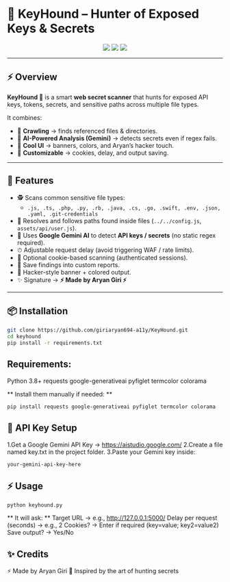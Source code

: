 # 🐺 KeyHound – Hunter of Exposed Keys & Secrets  

<p align="center">
  <img src="https://img.shields.io/badge/Status-Active-brightgreen?style=for-the-badge"/>
  <img src="https://img.shields.io/badge/Made%20By-Aryan%20Giri-magenta?style=for-the-badge"/>
  <img src="https://img.shields.io/badge/Scanner-API%20Keys%20%26%20Secrets-blueviolet?style=for-the-badge"/>
</p>

---

## ⚡ Overview
**KeyHound 🐺** is a smart **web secret scanner** that hunts for exposed API keys, tokens, secrets, and sensitive paths across multiple file types.  

It combines:
- 🎯 **Crawling** → finds referenced files & directories.  
- 🤖 **AI-Powered Analysis (Gemini)** → detects secrets even if regex fails.  
- 🎨 **Cool UI** → banners, colors, and Aryan’s hacker touch.  
- 🐺 **Customizable** → cookies, delay, and output saving.  

---

## 🚀 Features
- 🕵️ Scans common sensitive file types:
  - `.js, .ts, .php, .py, .rb, .java, .cs, .go, .swift, .env, .json, .yaml, .git-credentials`
- 🔗 Resolves and follows paths found inside files (`../../config.js`, `assets/api/user.js`).
- 🤖 Uses **Google Gemini AI** to detect **API keys / secrets** (no static regex required).
- ⏱ Adjustable request delay (avoid triggering WAF / rate limits).
- 🍪 Optional cookie-based scanning (authenticated sessions).
- 📂 Save findings into custom reports.
- 🎨 Hacker-style banner + colored output.
- ✨ Signature → **⚡ Made by Aryan Giri ⚡**

---

## 📦 Installation

```bash
git clone https://github.com/giriaryan694-a11y/KeyHound.git
cd keyhound
pip install -r requirements.txt
```

## Requirements:
Python 3.8+
requests
google-generativeai
pyfiglet
termcolor
colorama

** Install them manually if needed: **
```bash
pip install requests google-generativeai pyfiglet termcolor colorama
```

## 🔑 API Key Setup 
1.Get a Google Gemini API Key → https://aistudio.google.com/
2.Create a file named key.txt in the project folder.
3.Paste your Gemini key inside:
```
your-gemini-api-key-here
```
## ⚡ Usage
```
python keyhound.py
```
** It will ask: **
Target URL → e.g., http://127.0.0.1:5000/
Delay per request (seconds) → e.g., 2
Cookies? → Enter if required (key=value; key2=value2)
Save output? → Yes/No

## ✨ Credits
⚡ Made by Aryan Giri
🐺 Inspired by the art of hunting secrets
